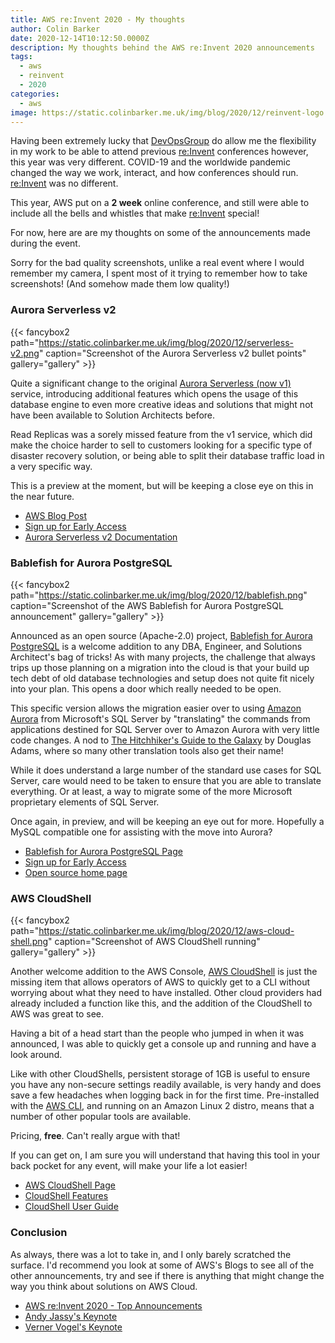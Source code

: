```yaml
---
title: AWS re:Invent 2020 - My thoughts
author: Colin Barker
date: 2020-12-14T10:12:50.0000Z
description: My thoughts behind the AWS re:Invent 2020 announcements
tags:
  - aws
  - reinvent
  - 2020
categories:
  - aws
image: https://static.colinbarker.me.uk/img/blog/2020/12/reinvent-logo.png
---
```


Having been extremely lucky that [DevOpsGroup](https://www.devopsgroup.com) do
allow me the flexibility in my work to be able to attend previous [re:Invent](https://reinvent.awsevents.com/)
conferences however, this year was very different. COVID-19 and the worldwide
pandemic changed the way we work, interact, and how conferences should run.
[re:Invent](https://reinvent.awsevents.com/) was no different.

This year, AWS put on a **2 week** online conference, and still were able to
include all the bells and whistles that make [re:Invent](https://reinvent.awsevents.com/)
special!

For now, here are are my thoughts on some of the announcements made during the
event.

Sorry for the bad quality screenshots, unlike a real event where I would
remember my camera, I spent most of it trying to remember how to take
screenshots! (And somehow made them low quality!)

### Aurora Serverless v2

{{< fancybox2 path="https://static.colinbarker.me.uk/img/blog/2020/12/serverless-v2.png" caption="Screenshot of the Aurora Serverless v2 bullet points" gallery="gallery" >}}

Quite a significant change to the original [Aurora Serverless (now v1)](https://aws.amazon.com/rds/aurora/serverless/)
service, introducing additional features which opens the usage of this database
engine to even more creative ideas and solutions that might not have been
available to Solution Architects before.

Read Replicas was a sorely missed feature from the v1 service, which did make
the choice harder to sell to customers looking for a specific type of disaster
recovery solution, or being able to split their database traffic load in a very
specific way.

This is a preview at the moment, but will be keeping a close eye on this in the
near future.

- [AWS Blog Post](https://aws.amazon.com/about-aws/whats-new/2020/12/introducing-the-next-version-of-amazon-aurora-serverless-in-preview/)
- [Sign up for Early Access](https://pages.awscloud.com/AmazonAuroraServerlessv2Preview.html)
- [Aurora Serverless v2 Documentation](https://docs.aws.amazon.com/AmazonRDS/latest/AuroraUserGuide/aurora-serverless-2.html)

### Bablefish for Aurora PostgreSQL

{{< fancybox2 path="https://static.colinbarker.me.uk/img/blog/2020/12/bablefish.png" caption="Screenshot of the AWS Bablefish for Aurora PostgreSQL announcement" gallery="gallery" >}}

Announced as an open source (Apache-2.0) project, [Bablefish for Aurora PostgreSQL](https://aws.amazon.com/rds/aurora/babelfish/)
is a welcome addition to any DBA, Engineer, and Solutions Architect's bag of
tricks! As with many projects, the challenge that always trips up those planning
on a migration into the cloud is that your build up tech debt of old database
technologies and setup does not quite fit nicely into your plan. This opens a
door which really needed to be open.

This specific version allows the migration easier over to using [Amazon Aurora](https://aws.amazon.com/rds/aurora/)
from Microsoft's SQL Server by "translating" the commands from applications
destined for SQL Server over to Amazon Aurora with very little code changes. A
nod to [The Hitchhiker's Guide to the Galaxy](https://en.wikipedia.org/wiki/The_Hitchhiker%27s_Guide_to_the_Galaxy)
by Douglas Adams, where so many other translation tools also get their name!

While it does understand a large number of the standard use cases for SQL Server,
care would need to be taken to ensure that you are able to translate everything.
Or at least, a way to migrate some of the more Microsoft proprietary elements of
SQL Server.

Once again, in preview, and will be keeping an eye out for more. Hopefully a
MySQL compatible one for assisting with the move into Aurora?

- [Bablefish for Aurora PostgreSQL Page](https://aws.amazon.com/rds/aurora/babelfish/)
- [Sign up for Early Access](https://pages.awscloud.com/Babelfish-for-Aurora-PostgreSQL.html)
- [Open source home page](https://babelfish-for-postgresql.github.io/babelfish-for-postgresql/)

### AWS CloudShell

{{< fancybox2 path="https://static.colinbarker.me.uk/img/blog/2020/12/aws-cloud-shell.png" caption="Screenshot of AWS CloudShell running" gallery="gallery" >}}

Another welcome addition to the AWS Console, [AWS CloudShell](https://aws.amazon.com/cloudshell/)
is just the missing item that allows operators of AWS to quickly get to a CLI
without worrying about what they need to have installed. Other cloud providers
had already included a function like this, and the addition of the CloudShell to
AWS was great to see.

Having a bit of a head start than the people who jumped in when it was
announced, I was able to quickly get a console up and running and have a look
around.

Like with other CloudShells, persistent storage of 1GB is useful to ensure you
have any non-secure settings readily available, is very handy and does save a
few headaches when logging back in for the first time. Pre-installed with the
[AWS CLI](https://aws.amazon.com/cli/), and running on an Amazon Linux 2 distro,
means that a number of other popular tools are available.

Pricing, **free**. Can't really argue with that!

If you can get on, I am sure you will understand that having this tool in your
back pocket for any event, will make your life a lot easier!

- [AWS CloudShell Page](https://aws.amazon.com/cloudshell/)
- [CloudShell Features](https://aws.amazon.com/cloudshell/features/)
- [CloudShell User Guide](https://docs.aws.amazon.com/cloudshell/latest/userguide/welcome.html)

### Conclusion

As always, there was a lot to take in, and I only barely scratched the surface.
I'd recommend you look at some of AWS's Blogs to see all of the other
announcements, try and see if there is anything that might change the way you
think about solutions on AWS Cloud.

- [AWS re:Invent 2020 - Top Announcements](https://aws.amazon.com/blogs/aws/aws-reinvent-announcements-2020/)
- [Andy Jassy's Keynote](https://aws.amazon.com/blogs/aws/reinvent-2020-liveblog-andy-jassy-keynote/)
- [Verner Vogel's Keynote](https://aws.amazon.com/blogs/aws/reinvent-2020-liveblog-werner-vogels-keynote/)

